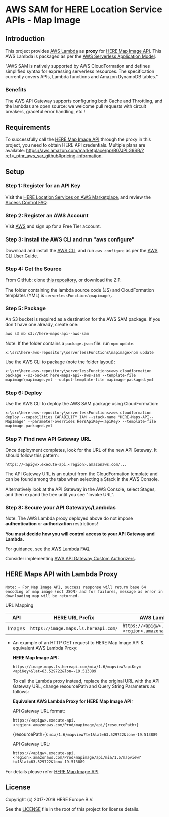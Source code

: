 # AWS SAM for HERE Location Service APIs - Map Image
## Introduction
This project provides [AWS Lambda](https://aws.amazon.com/lambda/) as __proxy__ for [HERE Map Image API](https://developer.here.com/documentation/map-image/topics/introduction.html). This AWS Lambda is packaged as per the [AWS Serverless Application Model](https://aws.amazon.com/about-aws/whats-new/2016/11/introducing-the-aws-serverless-application-model/).

"AWS SAM is natively supported by AWS CloudFormation and defines simplified syntax for expressing serverless resources. The specification currently covers APIs, Lambda functions and Amazon DynamoDB tables."

### Benefits

The AWS API Gateway supports configuring both Cache and Throttling, and the lambdas are open source: we welcome pull requests with circuit breakers, graceful error handling, etc.!

## Requirements
To successfully call the [HERE Map Image API](https://developer.here.com/documentation/map-image/topics/introduction.html) through the proxy in this project, you need to obtain HERE API credentials. Multiple plans are available: https://aws.amazon.com/marketplace/pp/B07JPLG9SR/?ref=_ptnr_aws_sar_github#pricing-information.

## Setup
### Step 1: Register for an API Key

Visit the [HERE Location Services on AWS Marketplace](https://aws.amazon.com/marketplace/pp/B07JPLG9SR/?ref=_ptnr_aws_sar_github), and review the [Access Control FAQ](https://developer.here.com/faqs#access-control).

### Step 2: Register an AWS Account

Visit [AWS](https://aws.amazon.com/free/) and sign up for a Free Tier account.

### Step 3: Install the AWS CLI and run "aws configure"

Download and install the [AWS CLI](https://aws.amazon.com/cli/), and run `aws configure` as per the [AWS CLI User Guide](http://docs.aws.amazon.com/cli/latest/userguide/cli-chap-getting-started.html).

### Step 4: Get the Source

From GitHub: clone [this repository](https://github.com/heremaps/here-aws-sar), or download the ZIP.

The folder containing the lambda source code (JS) and CloudFormation templates (YML) is `serverlessFunctions\mapimage\`.

### Step 5: Package

An S3 bucket is required as a destination for the AWS SAM package. If you don't have one already, create one:

`aws s3 mb s3://here-maps-api--aws-sam`

Note: If the folder contains a `package.json` file: run `npm update`:

`x:\src\here-aws-repository\serverlessFunctions\mapimage>npm update`

Use the AWS CLI to package (note the folder layout):

`x:\src\here-aws-repository\serverlessFunctions>aws cloudformation package --s3-bucket here-maps-api--aws-sam --template-file mapimage\mapimage.yml --output-template-file mapimage-packaged.yml`

### Step 6: Deploy

Use the AWS CLI to deploy the AWS SAM package using CloudFormation:

`x:\src\here-aws-repository\serverlessFunctions>aws cloudformation deploy --capabilities CAPABILITY_IAM --stack-name "HERE-Maps-API--MapImage" --parameter-overrides HereApiKey=<apiKey> --template-file mapimage-packaged.yml`

### Step 7: Find new API Gateway URL

Once deployment completes, look for the URL of the new API Gateway. It should follow this pattern:

`https://<apigw>.execute-api.<region>.amazonaws.com/...`

The API Gateway URL is an output from the CloudFormation template and can be found among the tabs when selecting a Stack in the AWS Console.

Alternatively look at the API Gateway in the AWS Console, select Stages, and then expand the tree until you see "Invoke URL".

### Step 8: Secure your API Gateways/Lambdas

Note: The AWS Lambda proxy deployed above do not impose **authentication** or **authorization** restrictions!

__You must decide how you will control access to your API Gateway and Lambda.__

For guidance, see the [AWS Lambda FAQ](https://aws.amazon.com/lambda/faqs/#security).

Consider implementing [AWS API Gateway Custom Authorizers](http://docs.aws.amazon.com/apigateway/latest/developerguide/use-custom-authorizer.html).

## HERE Maps API with Lambda Proxy
`Note:`
`- For Map Image API, success response will return base 64 encoding of map image (not JSON) and for failures, message as error in downloading map will be returned.`

URL Mapping

|API                  | HERE URL Prefix                                 |  AWS Lambda App URL Prefix |
|-------------------- |-------------------------------------------------|-----------------------------------------------------------|
|Images               | `https://image.maps.ls.hereapi.com/`            |  `https://<apigw>.execute-api.<region>.amazonaws.com/Prod/mapimage/api/` |

* An example of an HTTP GET request to HERE Map Image API & equivalent AWS Lambda Proxy:

    __HERE Map Image API:__

    `https://image.maps.ls.hereapi.com/mia/1.6/mapview?apiKey=<apiKey>&lat=63.529722&lon=-19.513889`

    To call the Lambda proxy instead, replace the original URL with the API Gateway URL, change resourcePath and Query String Parameters as follows:

    __Equivalent AWS Lambda Proxy for HERE Map Image API:__

    API Gateway URL format:

    `https://<apigw>.execute-api.<region>.amazonaws.com/Prod/mapimage/api/{resourcePath+}`

    {resourcePath+}: `mia/1.6/mapview?t=1&lat=63.529722&lon=-19.513889`

    API Gateway URL:

    `https://<apigw>.execute-api.<region>.amazonaws.com/Prod/mapimage/api/mia/1.6/mapview?t=1&lat=63.529722&lon=-19.513889`

For details please refer [HERE Map Image API](https://developer.here.com/documentation/map-image/topics/introduction.html)

## License

Copyright (c) 2017-2019 HERE Europe B.V.

See the [LICENSE](./LICENSE) file in the root of this project for license details.
